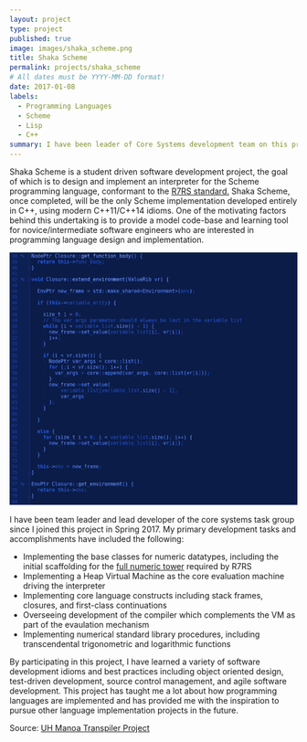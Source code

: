 ```yaml
---
layout: project
type: project
published: true
image: images/shaka_scheme.png
title: Shaka Scheme
permalink: projects/shaka_scheme
# All dates must be YYYY-MM-DD format!
date: 2017-01-08
labels:
  - Programming Languages
  - Scheme
  - Lisp
  - C++
summary: I have been leader of Core Systems development team on this project for the past 2, going on 3 semesters.
---
```


Shaka Scheme is a student driven software development project, the goal of which is to design and implement an interpreter for the Scheme programming language, conformant to the <a href="https://bitbucket.org/cowan/r7rs-wg1-infra/src/default/R7RSHomePage.md?fileviewer=file-view-default"> R7RS standard.</a> Shaka Scheme, once completed, will be the only Scheme implementation developed entirely in C++, using modern C++11/C++14 idioms. One of the motivating factors behind this undertaking is to provide a model code-base and learning tool for novice/intermediate software engineers who are interested in programming language design and implementation.

<img class="ui large right floated rounded image" src="../images/shaka_scheme_large.png">

I have been team leader and lead developer of the core systems task group since I joined this project in Spring 2017. My primary development tasks and accomplishments have included the following:

<ul>
  <li>Implementing the base classes for numeric datatypes, including the initial scaffolding for the <a href="https://en.wikipedia.org/wiki/Numerical_tower">full numeric tower</a> required by R7RS</li>
  <li>Implementing a Heap Virtual Machine as the core evaluation machine driving the interpreter</li>
  <li>Implementing core language constructs including stack frames, closures, and first-class continuations</li>
  <li>Overseeing development of the compiler which complements the VM as part of the evaulation mechanism</li>
  <li>Implementing numerical standard library procedures, including transcendental trigonometric and logarithmic functions</li>
</ul>

By participating in this project, I have learned a variety of software development idioms and best practices including object oriented design, test-driven development, source control management, and agile software development. This project has taught me a lot about how programming languages are implemented and has provided me with the inspiration to pursue other language implementation projects in the future.

Source: <a href="https://github.com/uhmanoa-transpiler-project/shaka-scheme"><i class="large github icon"></i>UH Manoa Transpiler Project</a>


